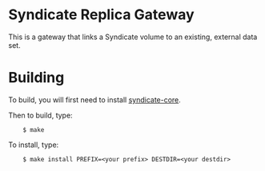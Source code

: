 # Syndicate Replica Gateway

This is a gateway that links a Syndicate volume to an existing, external data set.

# Building

To build, you will first need to install [syndicate-core](https://github.com/syndicate-storage/syndicate-core).

Then to build, type:
```
    $ make
```

To install, type:
```
    $ make install PREFIX=<your prefix> DESTDIR=<your destdir>
```

